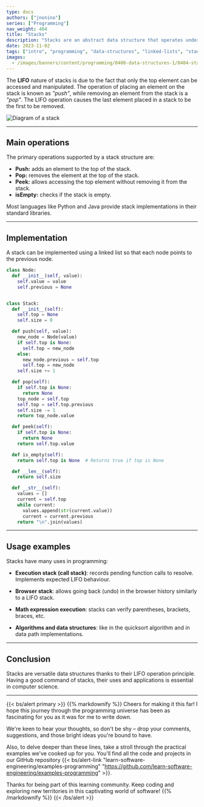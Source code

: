 ```yaml
---
type: docs
authors: ["jnonino"]
series: ["Programming"]
nav_weight: 404
title: "Stacks"
description: "Stacks are an abstract data structure that operates under the LIFO (last in, first out) principle, where the last element to enter is the first to leave. "
date: 2023-11-02
tags: ["intro", "programming", "data-structures", "linked-lists", "stacks"]
images:
  - /images/banners/content/programming/0400-data-structures-1/0404-stacks.en.png
---
```


The **LIFO** nature of stacks is due to the fact that only the top element can be accessed and manipulated. The operation of placing an element on the stack is known as *"push"*, while removing an element from the stack is a *"pop"*. The LIFO operation causes the last element placed in a stack to be the first to be removed.

![Diagram of a stack](/images/content/programming/0400-data-structures-1/diagram-stacks.jpg)

---

## Main operations

The primary operations supported by a stack structure are:

- **Push:** adds an element to the top of the stack.
- **Pop:** removes the element at the top of the stack.
- **Peek:** allows accessing the top element without removing it from the stack.
- **isEmpty:** checks if the stack is empty.

Most languages like Python and Java provide stack implementations in their standard libraries.

---

## Implementation

A stack can be implemented using a linked list so that each node points to the previous node.

```python
class Node:
  def __init__(self, value):
    self.value = value
    self.previous = None


class Stack:
  def __init__(self):
    self.top = None
    self.size = 0

  def push(self, value):
    new_node = Node(value)
    if self.top is None:
      self.top = new_node
    else:
      new_node.previous = self.top
      self.top = new_node
    self.size += 1

  def pop(self):
    if self.top is None:
      return None
    top_node = self.top
    self.top = self.top.previous
    self.size -= 1
    return top_node.value

  def peek(self):
    if self.top is None:
      return None
    return self.top.value

  def is_empty(self):
    return self.top is None  # Returns true if top is None

  def __len__(self):
    return self.size

  def __str__(self):
    values = []
    current = self.top
    while current:
      values.append(str(current.value))
      current = current.previous
    return "\n".join(values)
```

---

## Usage examples

Stacks have many uses in programming:

- **Execution stack (call stack)**: records pending function calls to resolve. Implements expected LIFO behaviour.

- **Browser stack**: allows going back (undo) in the browser history similarly to a LIFO stack.

- **Math expression execution**: stacks can verify parentheses, brackets, braces, etc.

- **Algorithms and data structures**: like in the quicksort algorithm and in data path implementations.

---

## Conclusion

Stacks are versatile data structures thanks to their LIFO operation principle. Having a good command of stacks, their uses and applications is essential in computer science.

---

{{< bs/alert primary >}}
{{% markdownify %}}
Cheers for making it this far! I hope this journey through the programming universe has been as fascinating for you as it was for me to write down.

We're keen to hear your thoughts, so don't be shy – drop your comments, suggestions, and those bright ideas you're bound to have.

Also, to delve deeper than these lines, take a stroll through the practical examples we've cooked up for you. You'll find all the code and projects in our GitHub repository {{< bs/alert-link "learn-software-engineering/examples-programming" "https://github.com/learn-software-engineering/examples-programming" >}}.

Thanks for being part of this learning community. Keep coding and exploring new territories in this captivating world of software!
{{% /markdownify %}}
{{< /bs/alert >}}
